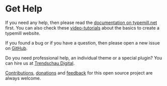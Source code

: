 # Get Help

If you need any help, then please read the [documentation on typemill.net](https://typemill.net/typemill) first. You can also check these [video-tutorials](https://www.youtube.com/channel/UCyghKiX2kK9QIqTf1WT1Xxw) about the basics to create a typemill website.

If you found a bug or if you have a question, then please open a new issue on [GitHub](https://github.com/typemill/typemill/issues).

Do you need professional help, an individual theme or a special plugin? You can hire us at [Trendschau Digital](https://trendschau.net/typemill-development).

[Contributions](https://github.com/typemill/typemill#contributors--supporters), [donations](https://www.paypal.me/typemill) and [feedback](https://github.com/typemill/typemill/issues) for this open source project are always welcome.

